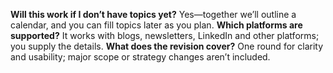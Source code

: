 **Will this work if I don’t have topics yet?** Yes—together we’ll outline a calendar, and you can fill topics later as you plan.
**Which platforms are supported?** It works with blogs, newsletters, LinkedIn and other platforms; you supply the details.
**What does the revision cover?** One round for clarity and usability; major scope or strategy changes aren’t included.
